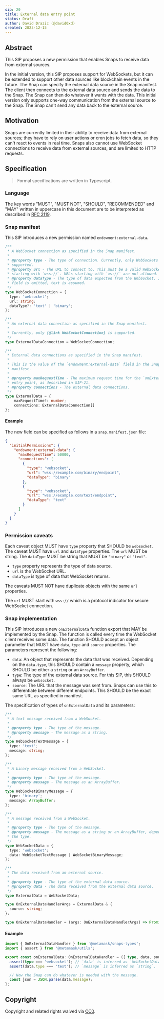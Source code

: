 ```yaml
---
sip: 20
title: External data entry point
status: Draft
author: David Drazic (@david0xd)
created: 2023-12-15
---
```


## Abstract

This SIP proposes a new permission that enables Snaps to receive data from external sources.

In the initial version, this SIP proposes support for WebSockets, but it can be extended to support other data sources like blockchain events in the future.
The Snap can specify the external data source in the Snap manifest. The client then connects to the external data source and sends the data to the Snap.
The Snap can then do whatever it wants with the data. This initial version only supports one-way communication from the external source to the Snap. The Snap can't send any data back to the external source.

## Motivation

Snaps are currently limited in their ability to receive data from external sources; they have to rely on user actions or cron jobs to fetch data, so they can't react to events in real time. Snaps also cannot use WebSocket connections to receive data from external sources, and are limited to HTTP requests.

## Specification

> Formal specifications are written in Typescript.

### Language

The key words "MUST", "MUST NOT", "SHOULD", "RECOMMENDED" and "MAY" written in uppercase in this document are to be interpreted as described in [RFC 2119](https://www.ietf.org/rfc/rfc2119.txt).

### Snap manifest

This SIP introduces a new permission named `endowment:external-data`.

```typescript
/**
 * A WebSocket connection as specified in the Snap manifest.
 *
 * @property type - The type of connection. Currently, only WebSockets are
 * supported.
 * @property url - The URL to connect to. This must be a valid WebSocket URL,
 * starting with `wss://`. URLs starting with `ws://` are not allowed.
 * @property dataType - The type of data expected from the WebSocket. If this
 * field is omitted, text is assumed.
 */
type WebSocketConnection = {
  type: 'websocket';
  url: string;
  dataType?: 'text' | 'binary';
};

/**
 * An external data connection as specified in the Snap manifest.
 *
 * Currently, only {@link WebSocketConnection} is supported.
 */
type ExternalDataConnection = WebSocketConnection;

/**
 * External data connections as specified in the Snap manifest.
 *
 * This is the value of the `endowment:external-data` field in the Snap
 * manifest.
 *
 * @property maxRequestTime - The maximum request time for the `onExternalData`
 * entry point, as described in SIP-21.
 * @property connections - The external data connections.
 */
type ExternalData = {
    maxRequestTime?: number;
    connections: ExternalDataConnection[]
};
```

#### Example

The new field can be specified as follows in a `snap.manifest.json` file:

```json
{
  "initialPermissions": {
    "endowment:external-data": {
      "maxRequestTime": 50000,
      "connections": [
        {
          "type": "websocket",
          "url": "wss://example.com/binary/endpoint",
          "dataType": "binary"
        },
        {
          "type": "websocket",
          "url": "wss://example.com/text/endpoint",
          "dataType": "text"
        }
      ]
    }
  }
}
```

### Permission caveats

Each caveat object MUST have `type` property that SHOULD be `websocket`.
The caveat MUST have `url` and `dataType` properties.
The `url` MUST be string.
The `dataType` MUST be string that MUST be `"binary"` or `"text"`.

- `type` property represents the type of data source.
- `url` is the WebSocket URL.
- `dataType` is type of data that WebSocket returns.

The caveats MUST NOT have duplicate objects with the same `url` properties.

The `url` MUST start with `wss://` which is a protocol indicator for secure WebSocket connection.

### Snap implementation

This SIP introduces a new `onExternalData` function export that MAY be implemented by the Snap. The function is called every time the WebSocket client receives some data. The function SHOULD accept an object parameter that MUST have `data`, `type` and `source` properties.
The parameters represent the following:
- `data`: An object that represents the data that was received. Depending on the `data.type`, this SHOULD contain a `message` property, which SHOULD be either a `string` or an `ArrayBuffer`.
- `type`: The type of the external data source. For this SIP, this SHOULD always be `websocket`.
- `source`: The URL that the message was sent from. Snaps can use this to differentiate between different endpoints. This SHOULD be the exact same URL as specified in manifest.

The specification of types of `onExternalData` and its parameters:

```typescript
/**
 * A text message received from a WebSocket.
 *
 * @property type - The type of the message.
 * @property message - The message as a string.
 */
type WebSocketTextMessage = {
  type: 'text';
  message: string;
};

/**
 * A binary message received from a WebSocket.
 *
 * @property type - The type of the message.
 * @property message - The message as an ArrayBuffer.
 */
type WebSocketBinaryMessage = {
  type: 'binary';
  message: ArrayBuffer;
};

/**
 * A message received from a WebSocket.
 *
 * @property type - The type of the message.
 * @property message - The message as a string or an ArrayBuffer, depending on
 * the type.
 */
type WebSocketData = {
  type: 'websocket';
  data: WebSocketTextMessage | WebSocketBinaryMessage;
};

/**
 * The data received from an external source.
 *
 * @property type - The type of the external data source.
 * @property data - The data received from the external data source.
 */
type ExternalData = WebSocketData;

type OnExternalDataHandlerArgs = ExternalData & {
  source: string;
};

type OnExternalDataHandler = (args: OnExternalDataHandlerArgs) => Promise<void>;
```

#### Example

```typescript
import { OnExternalDataHandler } from '@metamask/snaps-types';
import { assert } from '@metamask/utils';

export const onExternalData: OnExternalDataHandler = ({ type, data, source }) => {
  assert(type === 'websocket'); // `data` is inferred as `WebSocketData`.
  assert(data.type === 'text'); // `message` is inferred as `string`.

  // Now the Snap can do whatever is needed with the message.
  const json = JSON.parse(data.message);
};
```

## Copyright

Copyright and related rights waived via [CC0](../LICENSE).
